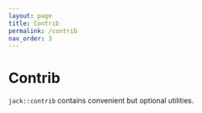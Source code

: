 ```yaml
---
layout: page
title: Contrib
permalink: /contrib
nav_order: 3
---
```


# Contrib

`jack::contrib` contains convenient but optional utilities.
